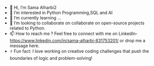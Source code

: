 - 👋 Hi, I’m Sama Alharbi2
- 👀 I’m interested in Python Programming,SQL and AI 
- 🌱 I’m currently learning ...
- 💞️ I’m looking to collaborate on collaborate on open-source projects related to Python.
- 📫 How to reach me ? Feel free to connect with me on LinkedIn- https://www.linkedin.com/in/sama-alharbi-831753201/ or drop me a message here.
- ⚡ Fun fact: I love working on creative coding challenges that push the boundaries of logic and problem-solving!

<!---
samaalharbi2/samaalharbi2 is a ✨ special ✨ repository because its `README.md` (this file) appears on your GitHub profile.
You can click the Preview link to take a look at your changes.
--->
